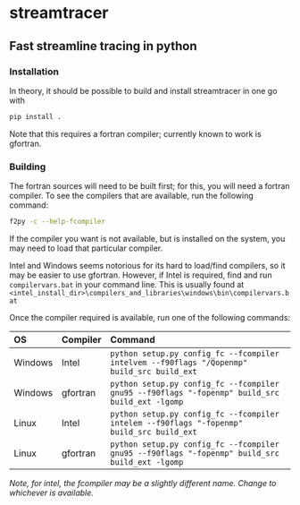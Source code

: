 # streamtracer

## Fast streamline tracing in python

### Installation

In theory, it should be possible to build and install streamtracer in one
go with

```sh
pip install .
```

Note that this requires a fortran compiler; currently known to work is
gfortran.

### Building

The fortran sources will need to be built first; for this, you will need a fortran compiler.
To see the compilers that are available, run the following command:

```sh
f2py -c --help-fcompiler
```
If the compiler you want is not available, but is installed on the system, you may need to load that particular compiler.

Intel and Windows seems notorious for its hard to load/find compilers, so it may be easier to use gfortran.
However, if Intel is required, find and run `compilervars.bat` in your command line.
This is usually found at `<intel_install_dir>\compilers_and_libraries\windows\bin\compilervars.bat`

Once the compiler required is available, run one of the following commands:

| OS | Compiler | Command |
| :-- | :-------- | :------- |
| Windows | Intel | `python setup.py config_fc --fcompiler intelvem --f90flags "/Qopenmp" build_src build_ext` |
| Windows | gfortran | `python setup.py config_fc --fcompiler gnu95 --f90flags "-fopenmp" build_src build_ext -lgomp` |
| Linux | Intel | `python setup.py config_fc --fcompiler intelem --f90flags "-fopenmp" build_src build_ext` |
| Linux | gfortran | `python setup.py config_fc --fcompiler gnu95 --f90flags "-fopenmp" build_src build_ext -lgomp` |

*Note, for intel, the fcompiler may be a slightly different name. Change to whichever is available.*

